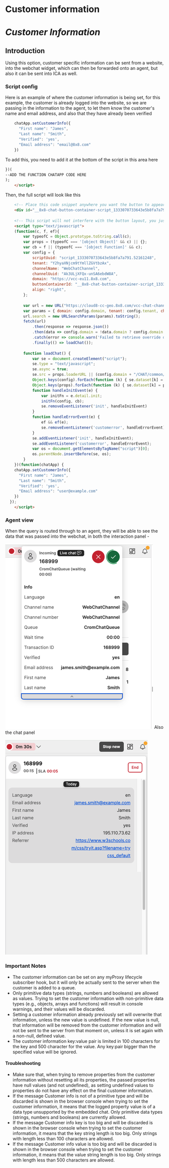 # Customer information

*Customer Information*
======================

  

## Introduction

Using this option, customer specific information can be sent from a website, into the webchat widget, which can then be forwarded onto an agent, but also it can be sent into ICA as well.

### Script config

Here is an example of where the customer information is being set, for this example, the customer is already logged into the website, so we are passing in the information to the agent, to let them know the customer's name and email address, and also that they have already been verified

```javascript
    chatApp.setCustomerInfo({
      "First name": "James",
      "Last name": "Smith",
      "Verified": 'yes',
      "Email address": "email@8x8.com"
    })
```


To add this, you need to add it at the bottom of the script in this area here 

```html
})(  
--ADD THE FUNCTION CHATAPP CODE HERE  
);  
    </script>
```

  

Then, the full script will look like this 

  

```html
    <!-- Place this code snippet anywhere you want the button to appear in your page. If no button has been configured in the chat script, it will not show up nor take any space. -->
    <div id="__8x8-chat-button-container-script_1333070733643e5b8fa7a791.52161248"></div>

    <!-- This script will not interfere with the button layout, you just need to include it in the same page. It must also be within the <body> section of the page, preferably just before the ending tag. -->
    <script type="text/javascript">
    (function(c, f, ef){
        var typeofC = Object.prototype.toString.call(c);
        var props = (typeofC === '[object Object]' && c) || {};
        var cb = f || (typeofC === '[object Function]' && c);
        var config = {
            scriptUuid: "script_1333070733643e5b8fa7a791.52161248",
            tenant: "Y2hyaXNjcm9tYmllZGVtbzAx",
            channelName: "WebChatChannel",
            channelUuid: "Ak3ULjXFQx-unSA6ebdW8A",
            domain: "https://vcc-eu11.8x8.com",
            buttonContainerId: "__8x8-chat-button-container-script_1333070733643e5b8fa7a791.52161248",
            align: "right",
        };

        var url = new URL("https://cloud8-cc-geo.8x8.com/vcc-chat-channels/public/webchat/discovery");
        var params = { domain: config.domain, tenant: config.tenant, channelUuid: config.channelUuid };
        url.search = new URLSearchParams(params).toString();
        fetch(url)
            .then(response => response.json())
            .then(data => config.domain = !data.domain ? config.domain : data.domain)
            .catch(error => console.warn('Failed to retrieve override domain, will continue using ', config.domain, error))
            .finally(() => loadChat());

        function loadChat() {
            var se = document.createElement("script");
            se.type = "text/javascript";
            se.async = true;
            se.src = props.loaderURL || (config.domain + "/CHAT/common/js/chatv3.js");
            Object.keys(config).forEach(function (k) { se.dataset[k] = config[k] });
            Object.keys(props).forEach(function (k) { se.dataset[k] = props[k] });
            function handleInitEvent(e) {
                var initFn = e.detail.init;
                initFn(config, cb);
                se.removeEventListener('init', handleInitEvent)
            }
            function handleErrorEvent(e) {
                ef && ef(e);
                se.removeEventListener('customerror', handleErrorEvent);
            }
            se.addEventListener('init', handleInitEvent);
            se.addEventListener('customerror', handleErrorEvent);
            var os = document.getElementsByTagName("script")[0];
            os.parentNode.insertBefore(se, os);
        }
    })(function(chatApp) {
    chatApp.setCustomerInfo({
      "First name": "James",
      "Last name": "Smith",
      "Verified": 'yes',
      "Email address": "user@example.com"
    })
  });
    </script>

```

### Agent view

When the query is routed through to an agent, they will be able to see the data that was passed into the webchat, in both the interaction panel -
  

![](../images/e09dd32dd695c7ff0d8bfee637385855858337809466ace9222db2591c17f439-Interactionpanel.png "Chat Gateway flow.jpg")
Also the chat panel 

  

![](../images/18f28912a0053c2e9352348fee117bc8e54ea378b92c14fadcb0707fc085c395-Chatpanel.png "Chat Gateway flow.jpg")
  

### Important Notes

* The customer information can be set on any myProxy lifecycle subscriber hook, but it will only be actually sent to the server when the customer is added to a queue.
* Only primitive data types (strings, numbers and booleans) are allowed as values. Trying to set the customer information with non-primitive data types (e.g., objects, arrays and functions) will result in console warnings, and their values will be discarded.
* Setting a customer information already previously set will overwrite that information, unless the new value is undefined. If the new value is null, that information will be removed from the customer information and will not be sent to the server from that moment on, unless it is set again with a non-null, defined value.
* The customer information key:value pair is limited in 100 characters for the key and 500 character for the value. Any key:pair bigger than the specified value will be ignored.

#### Troubleshooting

* Make sure that, when trying to remove properties from the customer information without resetting all its properties, the passed properties have null values (and not undefined), as setting undefined values to properties do not have any effect on the final customer information.
* If the message Customer info  is not of a primitive type and will be discarded is shown in the browser console when trying to set the customer information, it means that the logged property value is of a data type unsupported by the embedded chat. Only primitive data types (strings, numbers and booleans) are currently allowed.
* If the message Customer info  key is too big and will be discarded is shown in the browser console when trying to set the customer information, it means that the key string length is too big. Only strings with length less than 100 characters are allowed.
* If the message Customer info  value is too big and will be discarded is shown in the browser console when trying to set the customer information, it means that the value string length is too big. Only strings with length less than 500 characters are allowed.
